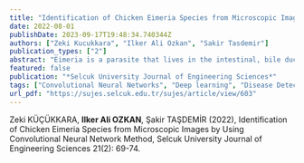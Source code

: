 ```yaml
---
title: "Identification of Chicken Eimeria Species from Microscopic Images by Using Convolutional Neural Network Method"
date: 2022-08-01
publishDate: 2023-09-17T19:48:34.740344Z
authors: ["Zeki Kucukkara", "Ilker Ali Ozkan", "Sakir Tasdemir"]
publication_types: ["2"]
abstract: "Eimeria is a parasite that lives in the intestinal, bile duct, and liver tissues of various domestic animals such as rabbits, chickens, geese, ducks, cattle, pigs, cats, and dogs. Due to these conditions, these parasites can spread rapidly, negatively affect animal productivity, and lead to deadly results. For this reason, it is vital to determine the disease early and prevent its spread at an early age. Because of these parasites’ diversity, complexity, and similarity, a system automatically analyzes them using microscopic images is needed. A model was developed to address this problem using Convolutional Neural Networks to predict seven different types of noise on microscopic images. In the developed methodology, the average accuracy rate was 93.85%. This model developed to detect seven different types of parasites has shown that it can be used successfully."
featured: false
publication: "*Selcuk University Journal of Engineering Sciences*"
tags: ["Convolutional Neural Networks", "Deep learning", "Disease Detection", "Image Classification"]
url_pdf: "https://sujes.selcuk.edu.tr/sujes/article/view/603"
---
```

Zeki KÜÇÜKKARA, **Ilker Ali OZKAN**, Şakir TAŞDEMİR (2022), Identification of Chicken Eimeria Species from Microscopic Images by Using Convolutional Neural Network Method, Selcuk University Journal of Engineering Sciences 21(2): 69-74.
